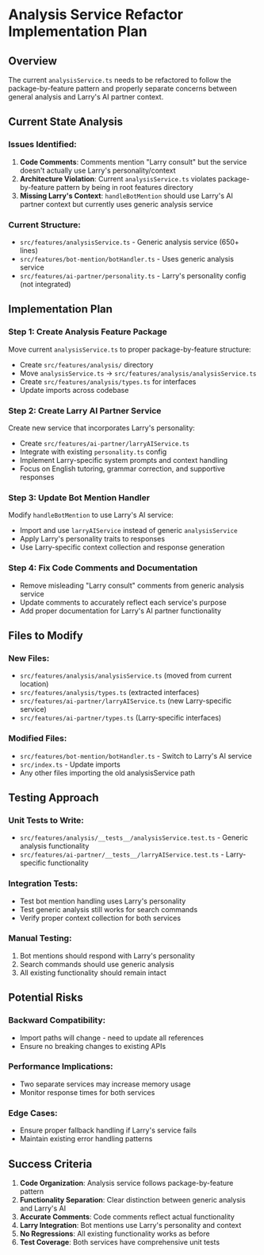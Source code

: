 # Analysis Service Refactor Implementation Plan

## Overview
The current `analysisService.ts` needs to be refactored to follow the package-by-feature pattern and properly separate concerns between general analysis and Larry's AI partner context.

## Current State Analysis

### Issues Identified:
1. **Code Comments**: Comments mention "Larry consult" but the service doesn't actually use Larry's personality/context
2. **Architecture Violation**: Current `analysisService.ts` violates package-by-feature pattern by being in root features directory
3. **Missing Larry's Context**: `handleBotMention` should use Larry's AI partner context but currently uses generic analysis service

### Current Structure:
- `src/features/analysisService.ts` - Generic analysis service (650+ lines)
- `src/features/bot-mention/botHandler.ts` - Uses generic analysis service
- `src/features/ai-partner/personality.ts` - Larry's personality config (not integrated)

## Implementation Plan

### Step 1: Create Analysis Feature Package
Move current `analysisService.ts` to proper package-by-feature structure:
- Create `src/features/analysis/` directory
- Move `analysisService.ts` → `src/features/analysis/analysisService.ts`
- Create `src/features/analysis/types.ts` for interfaces
- Update imports across codebase

### Step 2: Create Larry AI Partner Service
Create new service that incorporates Larry's personality:
- Create `src/features/ai-partner/larryAIService.ts`
- Integrate with existing `personality.ts` config
- Implement Larry-specific system prompts and context handling
- Focus on English tutoring, grammar correction, and supportive responses

### Step 3: Update Bot Mention Handler
Modify `handleBotMention` to use Larry's AI service:
- Import and use `larryAIService` instead of generic `analysisService`
- Apply Larry's personality traits to responses
- Use Larry-specific context collection and response generation

### Step 4: Fix Code Comments and Documentation
- Remove misleading "Larry consult" comments from generic analysis service
- Update comments to accurately reflect each service's purpose
- Add proper documentation for Larry's AI partner functionality

## Files to Modify

### New Files:
- `src/features/analysis/analysisService.ts` (moved from current location)
- `src/features/analysis/types.ts` (extracted interfaces)
- `src/features/ai-partner/larryAIService.ts` (new Larry-specific service)
- `src/features/ai-partner/types.ts` (Larry-specific interfaces)

### Modified Files:
- `src/features/bot-mention/botHandler.ts` - Switch to Larry's AI service
- `src/index.ts` - Update imports
- Any other files importing the old analysisService path

## Testing Approach

### Unit Tests to Write:
- `src/features/analysis/__tests__/analysisService.test.ts` - Generic analysis functionality
- `src/features/ai-partner/__tests__/larryAIService.test.ts` - Larry-specific functionality

### Integration Tests:
- Test bot mention handling uses Larry's personality
- Test generic analysis still works for search commands
- Verify proper context collection for both services

### Manual Testing:
1. Bot mentions should respond with Larry's personality
2. Search commands should use generic analysis
3. All existing functionality should remain intact

## Potential Risks

### Backward Compatibility:
- Import paths will change - need to update all references
- Ensure no breaking changes to existing APIs

### Performance Implications:
- Two separate services may increase memory usage
- Monitor response times for both services

### Edge Cases:
- Ensure proper fallback handling if Larry's service fails
- Maintain existing error handling patterns

## Success Criteria

1. **Code Organization**: Analysis service follows package-by-feature pattern
2. **Functionality Separation**: Clear distinction between generic analysis and Larry's AI
3. **Accurate Comments**: Code comments reflect actual functionality
4. **Larry Integration**: Bot mentions use Larry's personality and context
5. **No Regressions**: All existing functionality works as before
6. **Test Coverage**: Both services have comprehensive unit tests